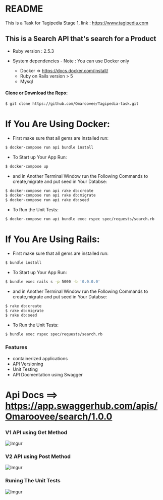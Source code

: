 # README

This is a Task for Tagipedia Stage 1, link : https://www.tagipedia.com
## This is a Search API that's search for a Product 
* Ruby version : 2.5.3

* System dependencies  - Note : You can use Docker only
  - Docker => https://docs.docker.com/install/
  - Ruby on Rails version > 5
  -  Mysql
  
#### Clone or Download the Repo:
```bash
$ git clone https://github.com/Omaroovee/Tagipedia-task.git
```
# If You Are Using Docker:

* First make sure that all gems are installed run: 
```bash
$ docker-compose run api bundle install
```

* To Start up Your App Run:
```bash
$ docker-compose up
```
* and in Another  Terminal Window run the Following Commands to create,migrate and put seed in Your Databse:
```bash
$ docker-compose run api rake db:create
$ docker-compose run api rake db:migrate
$ docker-compose run api rake db:seed
```
* To Run the Unit Tests: 
```bash
$ docker-compose run api bundle exec rspec spec/requests/search.rb
```
# If You Are Using Rails:
* First make sure that all gems are installed run: 
```bash
$ bundle install
```

* To Start up Your App Run:
```bash
$ bundle exec rails s -p 5000 -b '0.0.0.0'
```
* and in Another  Terminal Window run the Following Commands to create,migrate and put seed in Your Databse:
```bash
$ rake db:create
$ rake db:migrate
$ rake db:seed
```
* To Run the Unit Tests: 
```bash
$ bundle exec rspec spec/requests/search.rb
```


### Features
- containerized applications
- API Versioning
- Unit Testing
- API Docmentation using Swagger


# Api Docs ==> https://app.swaggerhub.com/apis/Omaroovee/search/1.0.0

### V1 API using Get Method
![Imgur](https://i.imgur.com/HQuyZbi.png)
### V2 API using Post Method
![Imgur](https://i.imgur.com/3yGGTnN.png)
### Runing The Unit Tests
![Imgur](https://i.imgur.com/BsSrLur.png)
